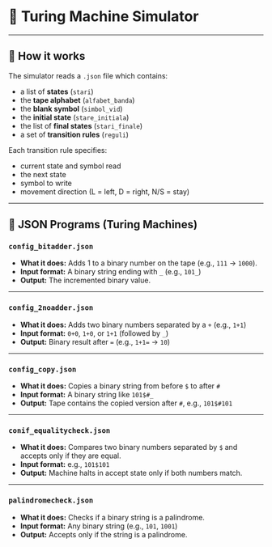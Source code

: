 # 🧠 Turing Machine Simulator
---

## 🔧 How it works

The simulator reads a `.json` file which contains:
- a list of **states** (`stari`)
- the **tape alphabet** (`alfabet_banda`)
- the **blank symbol** (`simbol_vid`)
- the **initial state** (`stare_initiala`)
- the list of **final states** (`stari_finale`)
- a set of **transition rules** (`reguli`)

Each transition rule specifies:
- current state and symbol read
- the next state
- symbol to write
- movement direction (L = left, D = right, N/S = stay)

---

## 📁 JSON Programs (Turing Machines)

### `config_bitadder.json`

- **What it does:** Adds 1 to a binary number on the tape (e.g., `111` → `1000`).
- **Input format:** A binary string ending with `_` (e.g., `101_`)
- **Output:** The incremented binary value.

---

### `config_2noadder.json`

- **What it does:** Adds two binary numbers separated by a `+` (e.g., `1+1`)
- **Input format:** `0+0`, `1+0`, or `1+1` (followed by `_`)
- **Output:** Binary result after `=` (e.g., `1+1=` → `10`)

---

### `config_copy.json`

- **What it does:** Copies a binary string from before `$` to after `#`
- **Input format:** A binary string like `101$#_`
- **Output:** Tape contains the copied version after `#`, e.g., `101$#101`

---

### `conif_equalitycheck.json`

- **What it does:** Compares two binary numbers separated by `$` and accepts only if they are equal.
- **Input format:** e.g., `101$101`
- **Output:** Machine halts in accept state only if both numbers match.

---

### `palindromecheck.json`

- **What it does:** Checks if a binary string is a palindrome.
- **Input format:** Any binary string (e.g., `101`, `1001`)
- **Output:** Accepts only if the string is a palindrome.

